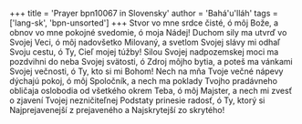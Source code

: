 +++
title = 'Prayer bpn10067 in Slovensky'
author = 'Bahá'u'lláh'
tags = ['lang-sk', 'bpn-unsorted']
+++
Stvor vo mne srdce čisté, ó môj Bože, a obnov vo mne pokojné svedomie, ó moja Nádej! Duchom sily ma utvrď vo Svojej Veci, ó môj nadovšetko Milovaný, a svetlom Svojej slávy mi odhaľ Svoju cestu, ó Ty, Cieľ mojej túžby! Silou Svojej nadpozemskej moci ma pozdvihni do neba Svojej svätosti, ó Zdroj môjho bytia, a poteš ma vánkami Svojej večnosti, ó Ty, kto si mi Bohom! Nech na mňa Tvoje večné nápevy dýchajú pokoj, ó môj Spoločník, a nech ma poklady Tvojho pradávneho obličaja oslobodia od všetkého okrem Teba, ó môj Majster, a nech mi zvesť o zjavení Tvojej nezničiteľnej Podstaty prinesie radosť, ó Ty, ktorý si Najprejavenejší z prejaveného a Najskrytejší zo skrytého!
